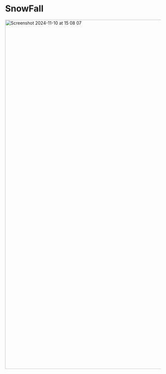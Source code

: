 # SnowFall
<img width="1128" alt="Screenshot 2024-11-10 at 15 08 07" src="https://github.com/user-attachments/assets/42ab2215-828a-42e3-abf0-b47fa3cbcdf8">

